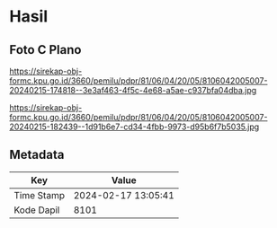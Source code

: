 # Hasil

## Foto C Plano

https://sirekap-obj-formc.kpu.go.id/3660/pemilu/pdpr/81/06/04/20/05/8106042005007-20240215-174818--3e3af463-4f5c-4e68-a5ae-c937bfa04dba.jpg

https://sirekap-obj-formc.kpu.go.id/3660/pemilu/pdpr/81/06/04/20/05/8106042005007-20240215-182439--1d91b6e7-cd34-4fbb-9973-d95b6f7b5035.jpg


## Metadata

| Key        | Value               |
| ---------- | ------------------- |
| Time Stamp | 2024-02-17 13:05:41 |
| Kode Dapil | 8101                |



